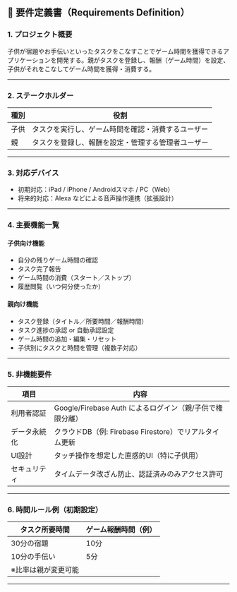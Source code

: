 

## 📄 要件定義書（Requirements Definition）

### 1. プロジェクト概要

子供が宿題やお手伝いといったタスクをこなすことでゲーム時間を獲得できるアプリケーションを開発する。親がタスクを登録し、報酬（ゲーム時間）を設定、子供がそれをこなしてゲーム時間を獲得・消費する。

---

### 2. ステークホルダー

| 種別 | 役割                        |
| -- | ------------------------- |
| 子供 | タスクを実行し、ゲーム時間を確認・消費するユーザー |
| 親  | タスクを登録し、報酬を設定・管理する管理者ユーザー |

---

### 3. 対応デバイス

* 初期対応：iPad / iPhone / Androidスマホ / PC（Web）
* 将来的対応：Alexa などによる音声操作連携（拡張設計）

---

### 4. 主要機能一覧

#### 子供向け機能

* 自分の残りゲーム時間の確認
* タスク完了報告
* ゲーム時間の消費（スタート／ストップ）
* 履歴閲覧（いつ何分使ったか）

#### 親向け機能

* タスク登録（タイトル／所要時間／報酬時間）
* タスク進捗の承認 or 自動承認設定
* ゲーム時間の追加・編集・リセット
* 子供別にタスクと時間を管理（複数子対応）

---

### 5. 非機能要件

| 項目     | 内容                                      |
| ------ | --------------------------------------- |
| 利用者認証  | Google/Firebase Auth によるログイン（親/子供で権限分離） |
| データ永続化 | クラウドDB（例: Firebase Firestore）でリアルタイム更新  |
| UI設計   | タッチ操作を想定した直感的UI（特に子供用）                  |
| セキュリティ | タイムデータ改ざん防止、認証済みのみアクセス許可                |

---

### 6. 時間ルール例（初期設定）

| タスク所要時間    | ゲーム報酬時間（例） |
| ---------- | ---------- |
| 30分の宿題     | 10分        |
| 10分の手伝い    | 5分         |
| ※比率は親が変更可能 |            |

---